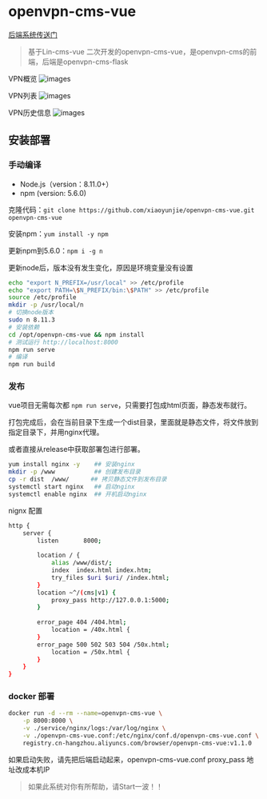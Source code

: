 # openvpn-cms-vue

[后端系统传送门](https://github.com/xiaoyunjie/openvpn-cms-flask)

>基于Lin-cms-vue 二次开发的openvpn-cms-vue，是openvpn-cms的前端，后端是openvpn-cms-flask

VPN概览
![images](images/openvpn-1.png)

VPN列表
![images](images/openvpn-2.png)

VPN历史信息
![images](images/openvpn-3.png)


## 安装部署

### 手动编译
- Node.js（version：8.11.0+）
- npm (version: 5.6.0) 

克隆代码：`git clone https://github.com/xiaoyunjie/openvpn-cms-vue.git  openvpn-cms-vue`

安装npm：`yum install -y npm`

更新npm到5.6.0：`npm i -g n`

更新node后，版本没有发生变化，原因是环境变量没有设置
```bash
echo "export N_PREFIX=/usr/local" >> /etc/profile
echo "export PATH=\$N_PREFIX/bin:\$PATH" >> /etc/profile
source /etc/profile
mkdir -p /usr/local/n
# 切换node版本
sudo n 8.11.3
# 安装依赖
cd /opt/openvpn-cms-vue && npm install
# 测试运行 http://localhost:8000
npm run serve
# 编译
npm run build
```


### 发布
vue项目无需每次都 `npm run serve`，只需要打包成html页面，静态发布就行。

打包完成后，会在当前目录下生成一个dist目录，里面就是静态文件，将文件放到指定目录下，并用nginx代理。

或者直接从release中获取部署包进行部署。

```bash
yum install nginx -y    ## 安装nginx
mkdir -p /www           ## 创建发布目录
cp -r dist  /www/      ## 拷贝静态文件到发布目录
systemctl start nginx   ## 启动nginx
systemctl enable nginx  ## 开机启动nginx
```

nignx 配置
```bash
http {
    server {
        listen       8000;
    
        location / {
            alias /www/dist/;
            index  index.html index.htm;
            try_files $uri $uri/ /index.html;
        }
        location ~^/(cms|v1) {
            proxy_pass http://127.0.0.1:5000;
        }
    
        error_page 404 /404.html;
            location = /40x.html {
        }
        error_page 500 502 503 504 /50x.html;
            location = /50x.html {
        }
    }
}
```

### docker 部署

```bash
docker run -d --rm --name=openvpn-cms-vue \
    -p 8000:8000 \
    -v ./service/nginx/logs:/var/log/nginx \
    -v ./openvpn-cms-vue.conf:/etc/nginx/conf.d/openvpn-cms-vue.conf \
    registry.cn-hangzhou.aliyuncs.com/browser/openvpn-cms-vue:v1.1.0
```

如果启动失败，请先把后端启动起来，openvpn-cms-vue.conf proxy_pass 地址改成本机IP

> 如果此系统对你有所帮助，请Start一波！！
